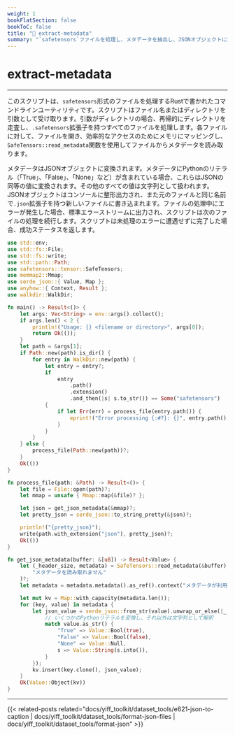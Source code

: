 ```yaml
---
weight: 1
bookFlatSection: false
bookToC: false
title: "🦀 extract-metadata"
summary: "`safetensors`ファイルを処理し、メタデータを抽出し、JSONオブジェクトに変換して、新しいファイルに書き込みます。個別のファイルまたはディレクトリ内のすべての`safetensors`ファイルを処理できます。"
---
```


<!--markdownlint-disable MD025 -->

# extract-metadata

---

このスクリプトは、`safetensors`形式のファイルを処理するRustで書かれたコマンドラインユーティリティです。スクリプトはファイル名またはディレクトリを引数として受け取ります。引数がディレクトリの場合、再帰的にディレクトリを走査し、`.safetensors`拡張子を持つすべてのファイルを処理します。各ファイルに対して、ファイルを開き、効率的なアクセスのためにメモリにマッピングし、`SafeTensors::read_metadata`関数を使用してファイルからメタデータを読み取ります。

メタデータはJSONオブジェクトに変換されます。メタデータにPythonのリテラル（「True」、「False」、「None」など）が含まれている場合、これらはJSONの同等の値に変換されます。その他のすべての値は文字列として扱われます。JSONオブジェクトはコンソールに整形出力され、また元のファイルと同じ名前で`.json`拡張子を持つ新しいファイルに書き込まれます。ファイルの処理中にエラーが発生した場合、標準エラーストリームに出力され、スクリプトは次のファイルの処理を続行します。スクリプトは未処理のエラーに遭遇せずに完了した場合、成功ステータスを返します。

```rust
use std::env;
use std::fs::File;
use std::fs::write;
use std::path::Path;
use safetensors::tensor::SafeTensors;
use memmap2::Mmap;
use serde_json::{ Value, Map };
use anyhow::{ Context, Result };
use walkdir::WalkDir;

fn main() -> Result<()> {
    let args: Vec<String> = env::args().collect();
    if args.len() < 2 {
        println!("Usage: {} <filename or directory>", args[0]);
        return Ok(());
    }
    let path = &args[1];
    if Path::new(path).is_dir() {
        for entry in WalkDir::new(path) {
            let entry = entry?;
            if
                entry
                    .path()
                    .extension()
                    .and_then(|s| s.to_str()) == Some("safetensors")
            {
                if let Err(err) = process_file(entry.path()) {
                    eprint!("Error processing {:#?}: {}", entry.path(), err);
                }
            }
        }
    } else {
        process_file(Path::new(path))?;
    }
    Ok(())
}

fn process_file(path: &Path) -> Result<()> {
    let file = File::open(path)?;
    let mmap = unsafe { Mmap::map(&file)? };

    let json = get_json_metadata(&mmap)?;
    let pretty_json = serde_json::to_string_pretty(&json)?;

    println!("{pretty_json}");
    write(path.with_extension("json"), pretty_json)?;
    Ok(())
}

fn get_json_metadata(buffer: &[u8]) -> Result<Value> {
    let (_header_size, metadata) = SafeTensors::read_metadata(&buffer).context(
        "メタデータを読み取れません"
    )?;
    let metadata = metadata.metadata().as_ref().context("メタデータが利用できません")?;

    let mut kv = Map::with_capacity(metadata.len());
    for (key, value) in metadata {
        let json_value = serde_json::from_str(value).unwrap_or_else(|_| {
            // いくつかのPythonリテラルを変換し、それ以外は文字列として解釈
            match value.as_str() {
                "True" => Value::Bool(true),
                "False" => Value::Bool(false),
                "None" => Value::Null,
                s => Value::String(s.into()),
            }
        });
        kv.insert(key.clone(), json_value);
    }
    Ok(Value::Object(kv))
}
```

---

{{< related-posts related="docs/yiff_toolkit/dataset_tools/e621-json-to-caption | docs/yiff_toolkit/dataset_tools/format-json-files | docs/yiff_toolkit/dataset_tools/format-json" >}}
